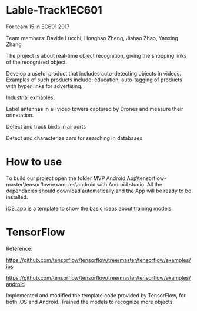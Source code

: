 # Lable-Track1EC601
For team 15  in EC601 2017

Team members: Davide Lucchi, Honghao Zheng, Jiahao Zhao, Yanxing Zhang

The project is about real-time object recognition, giving the shopping links of the recognized object.

Develop a useful product that includes auto-detecting objects in videos. Examples of such products include:  education, auto-tagging of products with hyper links for advertising.

Industrial exmaples:  

Label antennas in all video towers captured by Drones and measure their orinetation.

Detect and track birds in airports

Detect and characterize cars for searching in databases

# How to use
To build our project open the folder MVP Android App\tensorflow-master\tensorflow\examples\android with Android studio. All the dependacies should download automatically and the App will be ready to be installed.

iOS_app is a template to show the basic ideas about training models.

# TensorFlow
Reference: 

https://github.com/tensorflow/tensorflow/tree/master/tensorflow/examples/ios

https://github.com/tensorflow/tensorflow/tree/master/tensorflow/examples/android

Implemented and modified the template code provided by TensorFlow, for both iOS and Android. Trained the models to recognize more objects.

